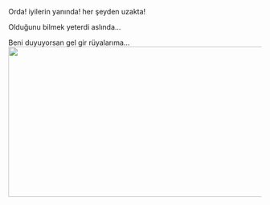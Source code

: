 Orda! iyilerin yanında! her şeyden uzakta!

Olduğunu bilmek yeterdi aslında...

Beni duyuyorsan gel gir rüyalarıma...
<img src="https://media.giphy.com/media/U7z9ReCpE1AXzYnYet/giphy.gif" width="800" height="300" />
